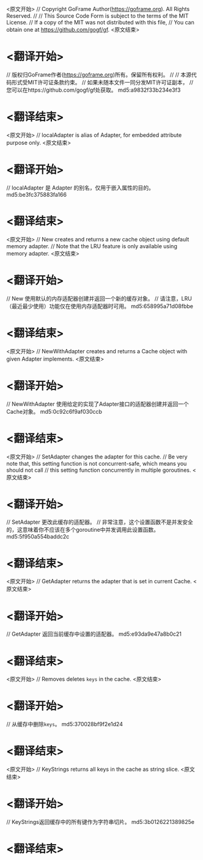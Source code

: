 
<原文开始>
// Copyright GoFrame Author(https://goframe.org). All Rights Reserved.
//
// This Source Code Form is subject to the terms of the MIT License.
// If a copy of the MIT was not distributed with this file,
// You can obtain one at https://github.com/gogf/gf.
<原文结束>

# <翻译开始>
// 版权归GoFrame作者(https://goframe.org)所有。保留所有权利。
//
// 本源代码形式受MIT许可证条款约束。
// 如果未随本文件一同分发MIT许可证副本，
// 您可以在https://github.com/gogf/gf处获取。 md5:a9832f33b234e3f3
# <翻译结束>


<原文开始>
// localAdapter is alias of Adapter, for embedded attribute purpose only.
<原文结束>

# <翻译开始>
// localAdapter 是 Adapter 的别名，仅用于嵌入属性的目的。 md5:be3fc375883fa166
# <翻译结束>


<原文开始>
// New creates and returns a new cache object using default memory adapter.
// Note that the LRU feature is only available using memory adapter.
<原文结束>

# <翻译开始>
// New 使用默认的内存适配器创建并返回一个新的缓存对象。
// 请注意，LRU（最近最少使用）功能仅在使用内存适配器时可用。 md5:658995a71d08fbbe
# <翻译结束>


<原文开始>
// NewWithAdapter creates and returns a Cache object with given Adapter implements.
<原文结束>

# <翻译开始>
// NewWithAdapter 使用给定的实现了Adapter接口的适配器创建并返回一个Cache对象。 md5:0c92c6f9af030ccb
# <翻译结束>


<原文开始>
// SetAdapter changes the adapter for this cache.
// Be very note that, this setting function is not concurrent-safe, which means you should not call
// this setting function concurrently in multiple goroutines.
<原文结束>

# <翻译开始>
// SetAdapter 更改此缓存的适配器。
// 非常注意，这个设置函数不是并发安全的，这意味着你不应该在多个goroutine中并发调用此设置函数。 md5:5f950a554baddc2c
# <翻译结束>


<原文开始>
// GetAdapter returns the adapter that is set in current Cache.
<原文结束>

# <翻译开始>
// GetAdapter 返回当前缓存中设置的适配器。 md5:e93da9e47a8b0c21
# <翻译结束>


<原文开始>
// Removes deletes `keys` in the cache.
<原文结束>

# <翻译开始>
// 从缓存中删除`keys`。 md5:370028bf9f2e1d24
# <翻译结束>


<原文开始>
// KeyStrings returns all keys in the cache as string slice.
<原文结束>

# <翻译开始>
// KeyStrings返回缓存中的所有键作为字符串切片。 md5:3b0126221389825e
# <翻译结束>

